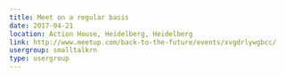 ```yaml
---
title: Meet on a regular basis
date: 2017-04-21
location: Action House, Heidelberg, Heidelberg
link: http://www.meetup.com/back-to-the-future/events/xvgdrlywgbcc/
usergroup: smalltalkrn
type: usergroup
---
```

